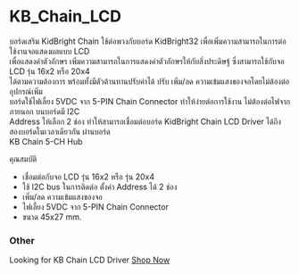 # KB_Chain_LCD
บอร์ดเสริม KidBright Chain ใช้ต่อพวงกับบอร์ด KidBright32 เพื่อเพิ่มความสามารถในการต่อใช้งานจอแสดงผลแบบ LCD      
เพื่อแสดงค่าตัวอักษร เพิ่มความสามารถในการแสดงค่าตัวอักษรให้กับสิ่งประดิษฐ์ ซึ่งสามารถใช้กับจอ LCD รุ่น 16x2 หรือ 20x4        
ได้ตามความต้องการ พร้อมทั้งมีตัวต้านทานปรับค่าได้ ปรับ เพิ่ม/ลด ความเข้มแสงของจอโดยไม่ต้องต่ออุปกรณ์เพิ่ม      
บอร์ดใช้ไฟเลี้ยง 5VDC จาก 5-PIN Chain Connector ทำให้ง่ายต่อการใช้งาน ไม่ต้องต่อไฟจากภายนอก บนบอร์ดมี I2C      
Address ให้เลือก 2 ช่อง ทำให้สามารถเชื่อมต่อบอร์ด KidBright Chain LCD Driver ได้ถึงสองบอร์ดในเวลาเดียวกัน ผ่านบอร์ด      
KB Chain 5-CH Hub

 

คุณสมบัติ

* เชื่อมต่อกับจอ LCD รุ่น 16x2 หรือ รุ่น 20x4
* ใช้ I2C bus ในการติดต่อ ตั้งค่า Address ได้ 2 ช่อง
* เพิ่ม/ลด ความเข้มแสงของจอ
* ไฟเลี้ยง 5VDC จาก 5-PIN Chain Connector
* ขนาด 45x27 mm.

### Other 

Looking for KB Chain LCD Driver [Shop Now](https://www.kidbright.io/product-page/kb-chain-lcd-driver)
